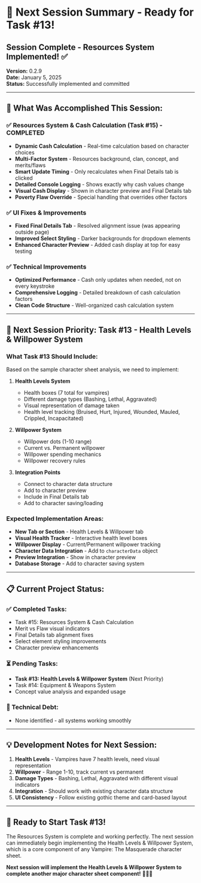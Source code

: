 # 🚀 Next Session Summary - Ready for Task #13!

## **Session Complete - Resources System Implemented!** ✅

**Version:** 0.2.9  
**Date:** January 5, 2025  
**Status:** Successfully implemented and committed

---

## **🎯 What Was Accomplished This Session:**

### **✅ Resources System & Cash Calculation (Task #15) - COMPLETED**
- **Dynamic Cash Calculation** - Real-time calculation based on character choices
- **Multi-Factor System** - Resources background, clan, concept, and merits/flaws
- **Smart Update Timing** - Only recalculates when Final Details tab is clicked
- **Detailed Console Logging** - Shows exactly why cash values change
- **Visual Cash Display** - Shown in character preview and Final Details tab
- **Poverty Flaw Override** - Special handling that overrides other factors

### **✅ UI Fixes & Improvements**
- **Fixed Final Details Tab** - Resolved alignment issue (was appearing outside page)
- **Improved Select Styling** - Darker backgrounds for dropdown elements
- **Enhanced Character Preview** - Added cash display at top for easy testing

### **✅ Technical Improvements**
- **Optimized Performance** - Cash only updates when needed, not on every keystroke
- **Comprehensive Logging** - Detailed breakdown of cash calculation factors
- **Clean Code Structure** - Well-organized cash calculation system

---

## **🎯 Next Session Priority: Task #13 - Health Levels & Willpower System**

### **What Task #13 Should Include:**
Based on the sample character sheet analysis, we need to implement:

1. **Health Levels System**
   - Health boxes (7 total for vampires)
   - Different damage types (Bashing, Lethal, Aggravated)
   - Visual representation of damage taken
   - Health level tracking (Bruised, Hurt, Injured, Wounded, Mauled, Crippled, Incapacitated)

2. **Willpower System**
   - Willpower dots (1-10 range)
   - Current vs. Permanent willpower
   - Willpower spending mechanics
   - Willpower recovery rules

3. **Integration Points**
   - Connect to character data structure
   - Add to character preview
   - Include in Final Details tab
   - Add to character saving/loading

### **Expected Implementation Areas:**
- **New Tab or Section** - Health Levels & Willpower tab
- **Visual Health Tracker** - Interactive health level boxes
- **Willpower Display** - Current/Permanent willpower tracking
- **Character Data Integration** - Add to `characterData` object
- **Preview Integration** - Show in character preview
- **Database Storage** - Add to character saving system

---

## **📋 Current Project Status:**

### **✅ Completed Tasks:**
- Task #15: Resources System & Cash Calculation
- Merit vs Flaw visual indicators
- Final Details tab alignment fixes
- Select element styling improvements
- Character preview enhancements

### **⏳ Pending Tasks:**
- **Task #13: Health Levels & Willpower System** (Next Priority)
- Task #14: Equipment & Weapons System
- Concept value analysis and expanded usage

### **🔧 Technical Debt:**
- None identified - all systems working smoothly

---

## **💡 Development Notes for Next Session:**

1. **Health Levels** - Vampires have 7 health levels, need visual representation
2. **Willpower** - Range 1-10, track current vs permanent
3. **Damage Types** - Bashing, Lethal, Aggravated with different visual indicators
4. **Integration** - Should work with existing character data structure
5. **UI Consistency** - Follow existing gothic theme and card-based layout

---

## **🚀 Ready to Start Task #13!**

The Resources System is complete and working perfectly. The next session can immediately begin implementing the Health Levels & Willpower System, which is a core component of any Vampire: The Masquerade character sheet.

**Next session will implement the Health Levels & Willpower System to complete another major character sheet component!** 🧛‍♂️✨